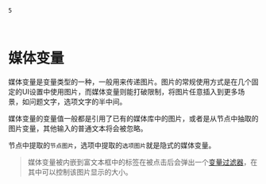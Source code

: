 ```index
5
```
```tag

```
```summary

```
# 媒体变量

媒体变量是变量类型的一种，一般用来传递图片。图片的常规使用方式是在几个固定的UI设置中使用图片，而媒体变量则能打破限制，将图片任意插入到更多场景，如问题文字，选项文字的半中间。

媒体变量的变量值一般都是引用了已有的媒体库中的图片，或者是从节点中抽取的图片变量，其他输入的普通文本将会被忽略。

节点中提取的`节点图片`，选项中提取的`选项图片`就是隐式的媒体变量。

> 媒体变量被内嵌到富文本框中的标签在被点击后会弹出一个[变量过滤器](./filter.md#媒体尺寸)，在其中可以控制该图片显示的大小。
